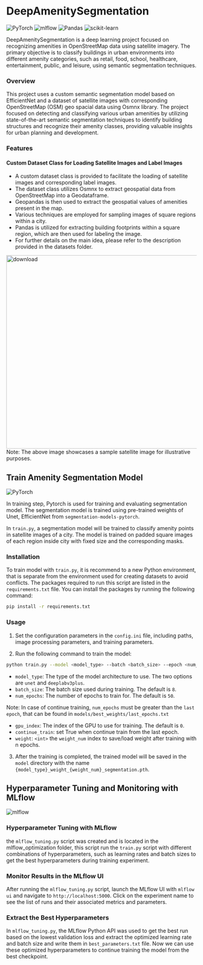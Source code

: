# DeepAmenitySegmentation
![PyTorch](https://img.shields.io/badge/PyTorch-%23EE4C2C.svg?style=for-the-badge&logo=PyTorch&logoColor=white)
![mlflow](https://img.shields.io/badge/mlflow-%23d9ead3.svg?style=for-the-badge&logo=numpy&logoColor=blue)
![Pandas](https://img.shields.io/badge/pandas-%23150458.svg?style=for-the-badge&logo=pandas&logoColor=white)
![scikit-learn](https://img.shields.io/badge/scikit--learn-%23F7931E.svg?style=for-the-badge&logo=scikit-learn&logoColor=white)

DeepAmenitySegmentation is a deep learning project focused on recognizing amenities in OpenStreetMap data using satellite imagery. The primary objective is to classify buildings in urban environments into different amenity categories, such as retail, food, school, healthcare, entertainment, public, and leisure, using semantic segmentation techniques.

### Overview
This project uses a custom semantic segmentation model based on EfficientNet and a dataset of satellite images with corresponding OpenStreetMap (OSM) geo spacial data using Osmnx library. The project focused on detecting and classifying various urban amenities by utilizing state-of-the-art semantic segmentation techniques to identify building structures and recognize their amenity classes, providing valuable insights for urban planning and development.

### Features
#### Custom Dataset Class for Loading Satellite Images and Label Images
- A custom dataset class is provided to facilitate the loading of satellite images and corresponding label images.
- The dataset class utilizes Osmnx to extract geospatial data from OpenStreetMap into a Geodataframe.
- Geopandas is then used to extract the geospatial values of amenities present in the map.
- Various techniques are employed for sampling images of square regions within a city.
- Pandas is utilized for extracting building footprints within a square region, which are then used for labeling the image.
- For further details on the main idea, please refer to the description provided in the datasets folder.

<img src="https://user-images.githubusercontent.com/92146886/219333765-b746ee07-e997-42bd-b49d-64c31464274a.png" alt="download" style="width:512px;">
Note: The above image showcases a sample satellite image for illustrative purposes.

## Train Amenity Segmentation Model
![PyTorch](https://img.shields.io/badge/PyTorch-%23EE4C2C.svg?style=for-the-badge&logo=PyTorch&logoColor=white)

In training step, Pytorch is used for training and evaluating segmentation model. The segmentation model is trained using pre-trained weights of Unet, EfficientNet from `segmentation-models-pytorch`.

In `train.py`, a segmentation model will be trained to classify amenity points in satellite images of a city. The model is trained on padded square images of each region inside city with fixed size and the corresponding masks.

### Installation

To train model with `train.py`, it is recommend to a new Python environment, that is separate from the environment used for creating datasets to avoid conflicts. The packages required to run this script are listed in the `requirements.txt` file. You can install the packages by running the following command:

```bash
pip install -r requirements.txt
```

### Usage

1. Set the configuration parameters in the `config.ini` file, including paths, image processing parameters, and training parameters.

2. Run the following command to train the model:

```bash
python train.py --model <model_type> --batch <batch_size> --epoch <num_epochs> --gpu <gpu_index>  --continue_train <True/False> --weight <weight_num>
```

- `model_type`: The type of the model architecture to use. The two options are `unet` and `deeplabv3plus`.
- `batch_size`: The batch size used during training. The default is `8`.
- `num_epochs`: The number of epochs to train for. The default is `50`. 

Note: In case of continue training, `num_epochs` must be greater than the `last epoch`, that can be found in `models/best_weights/last_epochs.txt`
- `gpu_index`: The index of the GPU to use for training. The default is `0`.
- `continue_train`: set True when continue train from the last epoch.
- `weight`: `<int>` the `weight_num` index to save/load weight after training with n epochs.

3. After the training is completed, the trained model will be saved in the `model` directory with the name `{model_type}_weight_{weight_num}_segmentation.pth`.

## Hyperparameter Tuning and Monitoring with MLflow 
![mlflow](https://img.shields.io/badge/mlflow-%23d9ead3.svg?style=for-the-badge&logo=numpy&logoColor=blue)

### Hyperparameter Tuning with MLflow
the `mlflow_tuning.py` script was created and is located in the mlflow_optimization folder, this script run the `train.py` script with different combinations of hyperparameters, such as learning rates and batch sizes to get the best hyperparameters during training experiment.

### Monitor Results in the MLflow UI
After running the `mlflow_tuning.py` script, launch the MLflow UI with `mlflow ui` and navigate to `http://localhost:5000`. Click on the experiment name to see the list of runs and their associated metrics and parameters.

### Extract the Best Hyperparameters
In `mlflow_tuning.py`, the MLflow Python API was used to get the best run based on the lowest validation loss and extract the optimized learning rate and batch size and write them in `best_parameters.txt` file. Now we can use these optimized hyperparameters to continue training the model from the best checkpoint.
